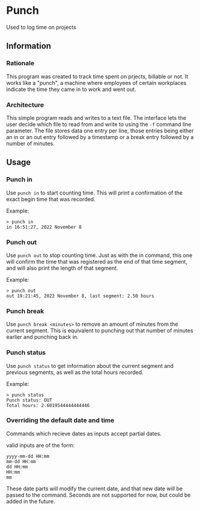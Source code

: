 # Punch

Used to log time on projects

## Information

### Rationale

This program was created to track time spent on prjects, billable or not. It works like a "punch", a machine where employees of certain workplaces indicate the time they came in to work and went out.

### Architecture

This simple program reads and writes to a text file. The interface lets the user decide which file to read from and write to using the `-f` command line parameter. The file stores data one entry per line, those entries being either an in or an out entry followed by a timestamp or a break entry followed by a number of minutes.

## Usage

### Punch in

Use `punch in` to start counting time. This will print a confirmation of the exact begin time that was recorded.

Example:

```
> punch in
in 16:51:27, 2022 November 8
```

### Punch out

Use `punch out` to stop counting time. Just as with the in command, this one will confirm the time that was registered as the end of that time segment, and will also print the length of that segment.

Example:

```
> punch out
out 19:21:45, 2022 November 8, last segment: 2.50 hours
```

### Punch break

Use `punch break <minutes>` to remove an amount of minutes from the current segment. This is equivalent to punching out that number of minutes earlier and punching back in.

### Punch status

Use `punch status` to get information about the current segment and previous segments, as well as the total hours recorded.

Example:

```
> punch status
Punch status: OUT
Total hours: 2.6019544444444446
```

### Overriding the default date and time

Commands which recieve dates as inputs accept partial dates.

valid inputs are of the form:

```
yyyy-mm-dd HH:mm
mm-dd HH:mm
dd HH:mm
HH:mm
mm
```

These date parts will modify the current date, and that new date will be passed to the command.
Seconds are not supported for now, but could be added in the future.
